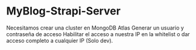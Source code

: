# MyBlog-Strapi-Server

Necesitamos crear una cluster en MongoDB Atlas
Generar un usuario y contraseña de acceso
Habilitar el acceso a nuestra IP en la whitelist o dar acceso completo a cualquier IP (Solo dev).